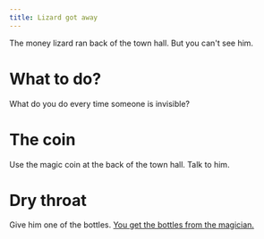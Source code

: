 ```yaml
---
title: Lizard got away
---
```


The money lizard ran back of the town hall. But you can't see him.

# What to do?
What do you do every time someone is invisible?

# The coin
Use the magic coin at the back of the town hall. Talk to him.

# Dry throat
Give him one of the bottles. [You get the bottles from the magician.](../010-magician.md)
